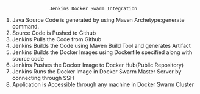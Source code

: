 

                     Jenkins Docker Swarm Integration
1. Java Source Code is generated by using Maven Archetype:generate command.
2. Source Code is Pushed to Github
3. Jenkins Pulls the Code from Github
4. Jenkins Builds the Code using Maven Build Tool and generates Artifact
5. Jenkins Builds the Docker Images using Dockerfile specified along with source code
6. Jenkins Pushes the Docker Image to Docker Hub(Public Repository)
7. Jenkins Runs the Docker Image in Docker Swarm Master Server by connecting through SSH
8. Application is Accessible through any machine in Docker Swarm Cluster
